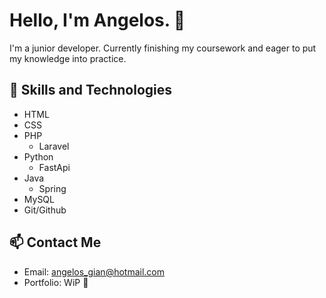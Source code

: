 # Hello, I'm Angelos. 🦑

I'm a junior developer.
Currently finishing my coursework and eager to put my knowledge into practice.


## 🌱 Skills and Technologies 

- HTML
- CSS
- PHP
  - Laravel
- Python
  - FastApi
- Java 
  - Spring
- MySQL
- Git/Github


## 📫 Contact Me


- Email: angelos_gian@hotmail.com
- Portfolio: WiP 🙈

<!---
AngelosGi/AngelosGi is a ✨ special ✨ repository because its `README.md` (this file) appears on your GitHub profile.
You can click the Preview link to take a look at your changes.
--->
